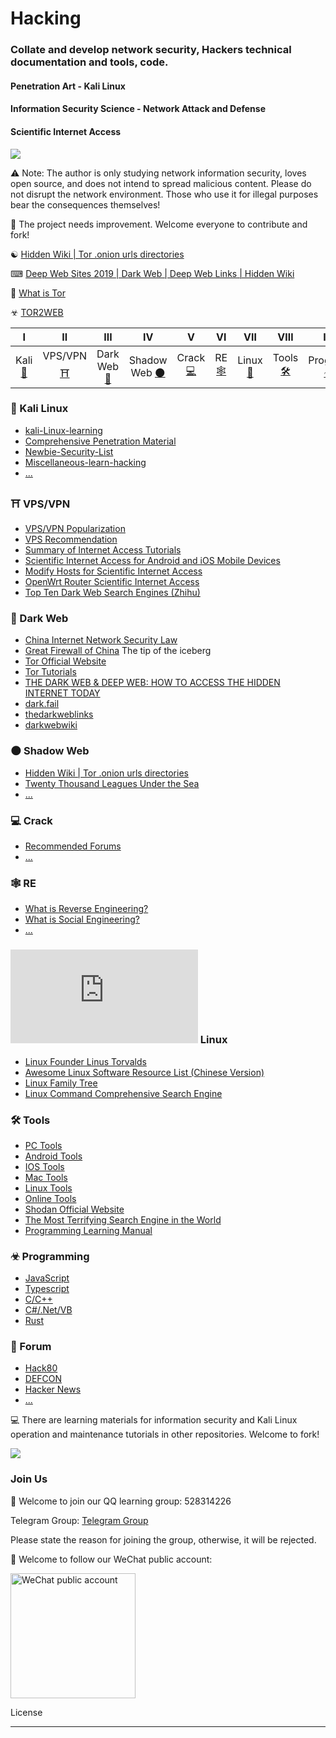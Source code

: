 # Hacking
### Collate and develop network security, Hackers technical documentation and tools, code.
#### Penetration Art - Kali Linux
#### Information Security Science - Network Attack and Defense
#### Scientific Internet Access
![](https://raw.githubusercontent.com/ckjbug/xiaokui/master/split.png)

⚠ Note: The author is only studying network information security, loves open source, and does not intend to spread malicious content. Please do not disrupt the network environment. Those who use it for illegal purposes bear the consequences themselves!

🐋 The project needs improvement. Welcome everyone to contribute and fork!

&#9775;
[Hidden Wiki | Tor .onion urls directories](http://www.thehiddenwiki.org/)

⌨ [Deep Web Sites 2019 | Dark Web | Deep Web Links | Hidden Wiki](https://www.deepweb-sites.com/)

👣 [What is Tor](https://2019.www.torproject.org/index.html.en)

☣ [TOR2WEB](https://www.onion.to/)


| Ⅰ | Ⅱ | Ⅲ | Ⅳ | Ⅴ | Ⅵ | Ⅶ | Ⅷ | Ⅸ | Ⅹ |
| :--------: | :---------: | :---------: | :---------: | :---------: | :---------:| :---------: | :-------: | :-------:| :------:|
| Kali [💖](#-kali-linux) | VPS/VPN [⛩](#-vpsvpn)|Dark Web[🌚](#-dark-web) | Shadow Web [🌑](#-shadow-web) |Crack [💻](#-crack)| RE [🕸](#-re)| Linux [🐧](#-linux)| Tools [🛠](#-tools)| Program [☣](#-programming)| Forum [👣](#-forum) |
 



### 💖 Kali Linux
- [kali-Linux-learning](https://github.com/ckjbug/kali-Linux-learning)
- [Comprehensive Penetration Material](https://github.com/ckjbug/penetration)
- [Newbie-Security-List](https://github.com/findneo/Newbie-Security-List)
- [Miscellaneous-learn-hacking](https://github.com/tiancode/learn-hacking)
- [...]()

### ⛩ VPS/VPN
- [VPS/VPN Popularization](https://github.com/ckjbug/Hacking/blob/master/VPS_VPN/VPS_VPN_Recommend.md)
- [VPS Recommendation](https://github.com/ckjbug/Hacking/blob/master/VPS_VPN/VPSRecommend.md)
- [Summary of Internet Access Tutorials](https://github.com/Alvin9999/new-pac/wiki)
- [Scientific Internet Access for Android and iOS Mobile Devices]()
- [Modify Hosts for Scientific Internet Access]()
- [OpenWrt Router Scientific Internet Access](https://github.com/ckjbug/Hacking/blob/master/VPS_VPN/OpenWrt2VPN.md)
- [Top Ten Dark Web Search Engines (Zhihu)](https://zhuanlan.zhihu.com/p/112958104)

### 🌚 Dark Web
- [China Internet Network Security Law](http://law1.law-star.com/law?fn=chl533s077.txt&dbt=chl)
- [Great Firewall of China](https://github.com/ckjbug/Hacking/blob/master/Dark%20Web/What%20is%20GWF%3F.md)
The tip of the iceberg
- [Tor Official Website](http://torproject.org/)
- [Tor Tutorials](https://www.cnblogs.com/AloneSword/p/4189128.html)
- [THE DARK WEB & DEEP WEB: HOW TO ACCESS THE HIDDEN INTERNET TODAY](https://digital.com/blog/deep-dark-web/)
- [dark.fail](http://dark.fail)
- [thedarkweblinks](https://www.thedarkweblinks.com/)
- [darkwebwiki](http://darkwebwiki.org)
<!-- - [deeponionweb](http://deeponionweb.com) -->


### 🌑 Shadow Web
- [Hidden Wiki | Tor .onion urls directories](http://www.thehiddenwiki.org/)
- [Twenty Thousand Leagues Under the Sea](https://github.com/ckjbug/Hacking/blob/master/Shadow%20Web/%E6%B5%B7%E5%BA%95%E5%8D%81%E4%B8%87%E9%87%8C.md)
- [...]()

### 💻 Crack
- [Recommended Forums]()
- [...]()

### 🕸 RE
- [What is Reverse Engineering?]()
- [What is Social Engineering?]()
- [...]()

### ![](https://www.easyicon.net/api/resizeApi.php?id=11064&size=24) Linux
- [Linux Founder Linus Torvalds](https://github.com/torvalds)
- [Awesome Linux Software Resource List (Chinese Version)](https://github.com/0xE8551CCB/awesome-linux-software-cn)
- [Linux Family Tree](https://github.com/ckjbug/Hacking/blob/master/Linux%20Family.md)
- [Linux Command Comprehensive Search Engine](https://git.io/linux)

### 🛠 Tools 
- [PC Tools]()
- [Android Tools]()
- [IOS Tools]()
- [Mac Tools]()
- [Linux Tools]()
- [Online Tools](https://github.com/ckjbug/Hacking/blob/master/Tools/OnlineTools.md)
- [Shodan Official Website](https://www.shodan.io/explore)
- [The Most Terrifying Search Engine in the World](https://www.aqniu.com/hack-geek/8817.html)
- [Programming Learning Manual](https://linux.cn/doc.php)

### ☣ Programming
- [JavaScript]()
- [Typescript]()
- [C/C++]()
- [C#/.Net/VB]()
- [Rust]()

### 👣 Forum

- [Hack80](http://www.hack80.com/)
- [DEFCON](https://www.defcon.org/)
- [Hacker News](https://news.ycombinator.com/)
- [...]()


:computer: There are learning materials for information security and Kali Linux operation and maintenance tutorials in other repositories. Welcome to fork!

![](https://raw.githubusercontent.com/ckjbug/xiaokui/master/split.png)

### Join Us

💬 Welcome to join our QQ learning group: 528314226

Telegram Group: [Telegram Group](https://t.me/joinchat/NID1EkfX45PC43vd4Mf8aw)

Please state the reason for joining the group, otherwise, it will be rejected.

🐘 Welcome to follow our WeChat public account:

<div align=left> 
<img src="https://i.imgur.com/BNX6zyB.jpg" width = "200" height = "200" alt="WeChat public account" />
 
 License
 
 ------------
 
